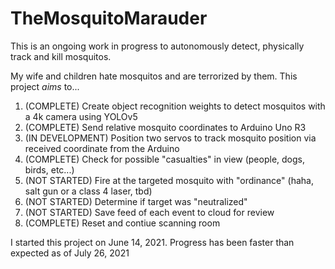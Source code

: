 # TheMosquitoMarauder
This is an ongoing work in progress to autonomously detect, physically track and kill mosquitos.

My wife and children hate mosquitos and are terrorized by them. This project *aims* to...

1) (COMPLETE) Create object recognition weights to detect mosquitos with a 4k camera using YOLOv5
2) (COMPLETE) Send relative mosquito coordinates to Arduino Uno R3
3) (IN DEVELOPMENT) Position two servos to track mosquito position via received coordinate from the Arduino
4) (COMPLETE) Check for possible "casualties" in view (people, dogs, birds, etc...)
5) (NOT STARTED) Fire at the targeted mosquito with "ordinance" (haha, salt gun or a class 4 laser, tbd)
6) (NOT STARTED) Determine if target was "neutralized"
7) (NOT STARTED) Save feed of each event to cloud for review
8) (COMPLETE) Reset and contiue scanning room

I started this project on June 14, 2021. Progress has been faster than expected as of July 26, 2021
